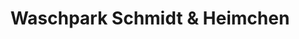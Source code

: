 ---
title: "Waschpark Schmidt & Heimchen"
url: /hueckeswagen/waschpark-schmidt-und-heimchen/
shop: Autowerkstatt
---
